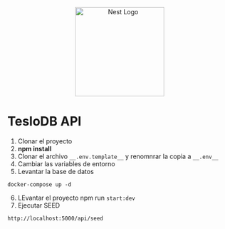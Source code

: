 <p align="center">
  <a href="http://nestjs.com/" target="blank"><img src="https://nestjs.com/img/logo-small.svg" width="200" alt="Nest Logo" /></a>
</p>

# TesloDB API

1. Clonar el proyecto
2. __npm install__
3. Clonar el archivo ```__.env.template__``` y renomnrar la copia a ```__.env__```
4. Cambiar las variables de entorno
5. Levantar la base de datos
```
docker-compose up -d
```

6. LEvantar el proyecto npm run ```start:dev```
7. Ejecutar SEED
```
http://localhost:5000/api/seed
```